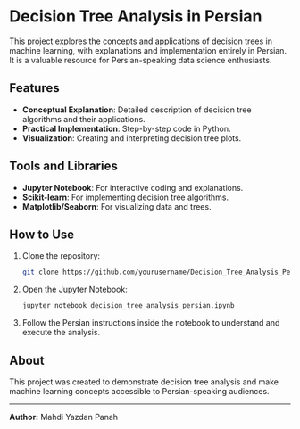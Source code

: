 # Decision Tree Analysis in Persian

This project explores the concepts and applications of decision trees in machine learning, with explanations and implementation entirely in Persian. It is a valuable resource for Persian-speaking data science enthusiasts.

## Features
- **Conceptual Explanation**: Detailed description of decision tree algorithms and their applications.  
- **Practical Implementation**: Step-by-step code in Python.  
- **Visualization**: Creating and interpreting decision tree plots.  

## Tools and Libraries
- **Jupyter Notebook**: For interactive coding and explanations.  
- **Scikit-learn**: For implementing decision tree algorithms.  
- **Matplotlib/Seaborn**: For visualizing data and trees.  

## How to Use
1. Clone the repository:  
   ```bash
   git clone https://github.com/yourusername/Decision_Tree_Analysis_Persian.git
   ```  
2. Open the Jupyter Notebook:  
   ```bash
   jupyter notebook decision_tree_analysis_persian.ipynb
   ```  
3. Follow the Persian instructions inside the notebook to understand and execute the analysis.  

## About
This project was created to demonstrate decision tree analysis and make machine learning concepts accessible to Persian-speaking audiences.  

---

**Author:** Mahdi Yazdan Panah  


